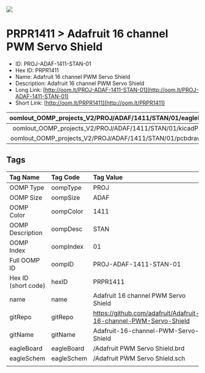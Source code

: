


  
![][im]
# PRPR1411 > Adafruit 16 channel PWM Servo Shield

- ID: PROJ-ADAF-1411-STAN-01
- Hex ID: PRPR1411
- Name: Adafruit 16 channel PWM Servo Shield
- Description: Adafruit 16 channel PWM Servo Shield
- Long Link: [http://oom.lt/PROJ-ADAF-1411-STAN-01](http://oom.lt/PROJ-ADAF-1411-STAN-01)
- Short Link: [http://oom.lt/PRPR1411](http://oom.lt/PRPR1411)
  

|oomlout_OOMP_projects_V2/PROJ/ADAF/1411/STAN/01/eagleImage.png|oomlout_OOMP_projects_V2/PROJ/ADAF/1411/STAN/01/eagleSchemImage.png|oomlout_OOMP_projects_V2/PROJ/ADAF/1411/STAN/01/kicadPcb3dFront.png|oomlout_OOMP_projects_V2/PROJ/ADAF/1411/STAN/01/kicadPcb3dBack.png|
| :---: | :---: | :---: | :---: |
|oomlout_OOMP_projects_V2/PROJ/ADAF/1411/STAN/01/kicadPcb3d.png|oomlout_OOMP_projects_V2/PROJ/ADAF/1411/STAN/01/bomBack.png|oomlout_OOMP_projects_V2/PROJ/ADAF/1411/STAN/01/bomFront.png|oomlout_OOMP_projects_V2/PROJ/ADAF/1411/STAN/01/pcbdraw.svg|
|oomlout_OOMP_projects_V2/PROJ/ADAF/1411/STAN/01/pcbdrawBack.svg||||

## Tags
  

|Tag Name|Tag Code|Tag Value|
| :--- | :--- | :--- |
|OOMP Type|oompType|PROJ|
|OOMP Size|oompSize|ADAF|
|OOMP Color|oompColor|1411|
|OOMP Description|oompDesc|STAN|
|OOMP Index|oompIndex|01|
|Full OOMP ID|oompID|PROJ-ADAF-1411-STAN-01|
|Hex ID (short code)|hexID|PRPR1411|
|name|name|Adafruit 16 channel PWM Servo Shield|
|gitRepo|gitRepo|https://github.com/adafruit/Adafruit-16-channel-PWM-Servo-Shield|
|gitName|gitName|Adafruit-16-channel-PWM-Servo-Shield|
|eagleBoard|eagleBoard|/Adafruit PWM Servo Shield.brd|
|eagleSchem|eagleSchem|/Adafruit PWM Servo Shield.sch|
||||



[im]: PROJ/ADAF/1411/STAN/01/kicadPcb3d_450.png
